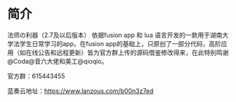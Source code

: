 # 简介
法师の利器（2.7及以后版本）
依据fusion app 和 lua 语言开发的一款用于湖南大学法学生日常学习的app，在fusion app的基础上，只原创了一部分代码，高阶应用（如在线公告和远程更新）皆为官方群上传的源码借鉴修改得来，在此特别鸣谢@Coda@音六大佬和美工@qioqio。

官方群：615443455

蓝奏云地址：https://www.lanzous.com/b00n3z7ed
